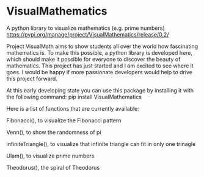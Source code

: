 # VisualMathematics
A python library to visualize mathematics (e.g. prime numbers)
https://pypi.org/manage/project/VisualMathematics/release/0.2/

Project VisualMath aims to show students all over the world how fascinating mathematics is. To make this possible, a python library is developed here, which should make it possible for everyone to discover the beauty of mathematics. This project has just started and I am excited to see where it goes. 
I would be happy if more passionate developers would help to drive this project forward.


At this early developing state you can use this package by installing it with the following command:
pip install VisualMathematics

Here is a list of functions that are currently available:

Fibonacci(), to visualize the Fibonacci pattern

Venn(), to show the randomness of pi

infiniteTriangle(), to visualize that infinite triangle can fit in only one trinagle

Ulam(), to visualize prime numbers

Theodorus(), the spiral of Theodorus
